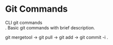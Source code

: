 # Git Commands
CLI git commands<br>.
Basic git commands with brief description.



git mergetool -> git pull -> git add -> git commit -i .
